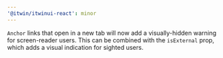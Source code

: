 ```yaml
---
'@itwin/itwinui-react': minor
---
```


`Anchor` links that open in a new tab will now add a visually-hidden warning for screen-reader users. This can be combined with the `isExternal` prop, which adds a visual indication for sighted users.
